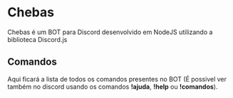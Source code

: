 # Chebas

Chebas é um BOT para Discord desenvolvido em NodeJS utilizando a biblioteca Discord.js

## Comandos

Aqui ficará a lista de todos os comandos presentes no BOT (É possivel ver também no discord usando os comandos **!ajuda**, **!help** ou **!comandos**).
